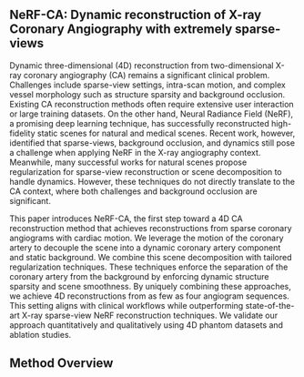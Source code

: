 ## NeRF-CA: Dynamic reconstruction of X-ray Coronary Angiography with extremely sparse-views

Dynamic three-dimensional (4D) reconstruction from two-dimensional X-ray coronary angiography (CA) remains a significant clinical problem.
Challenges include sparse-view settings, intra-scan motion, and complex vessel morphology such as structure sparsity and background occlusion.
Existing CA reconstruction methods often require extensive user interaction or large training datasets.
On the other hand, Neural Radiance Field (NeRF), a promising deep learning technique, has successfully reconstructed high-fidelity static scenes for natural and medical scenes.
Recent work, however, identified that sparse-views, background occlusion, and dynamics still pose a challenge when applying NeRF in the X-ray angiography context.
Meanwhile, many successful works for natural scenes propose regularization for sparse-view reconstruction or scene decomposition to handle dynamics.
However, these techniques do not directly translate to the CA context, where both challenges and background occlusion are significant.

This paper introduces NeRF-CA, the first step toward a 4D CA reconstruction method that achieves reconstructions from sparse coronary angiograms with cardiac motion.
We leverage the motion of the coronary artery to decouple the scene into a dynamic coronary artery component and static background.
We combine this scene decomposition with tailored regularization techniques.
These techniques enforce the separation of the coronary artery from the background by enforcing dynamic structure sparsity and scene smoothness.
By uniquely combining these approaches, we achieve 4D reconstructions from as few as four angiogram sequences.
This setting aligns with clinical workflows while outperforming state-of-the-art X-ray sparse-view NeRF reconstruction techniques.
We validate our approach quantitatively and qualitatively using 4D phantom datasets and ablation studies.

## Method Overview
